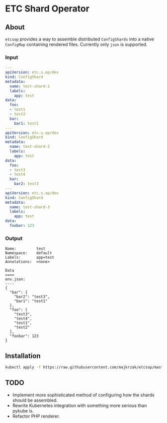 ETC Shard Operator
==================

About
-----

`etcsop` provides a way to assemble distributed `ConfigShards` into a native `ConfigMap` containing rendered files.
Currently only `json` is supported.

### Input

```yaml
---
apiVersion: etc.s.op/dev
kind: ConfigShard
metadata:
  name: test-shard-1
  labels:
    app: test
data:
  foo:
  - test1
  - test2
  bar:
    bar1: test1
---
apiVersion: etc.s.op/dev
kind: ConfigShard
metadata:
  name: test-shard-2
  labels:
    app: test
data:
  foo:
  - test3
  - test4
  bar:
    bar2: test3
---
apiVersion: etc.s.op/dev
kind: ConfigShard
metadata:
  name: test-shard-3
  labels:
    app: test
data:
  foobar: 123
```

### Output

```
Name:         test
Namespace:    default
Labels:       app=test
Annotations:  <none>

Data
====
env.json:
----
{
  "bar": {
    "bar2": "test3",
    "bar1": "test1"
  },
  "foo": [
    "test3",
    "test4",
    "test1",
    "test2"
  ],
  "foobar": 123
}
```

Installation
------------

```sh
kubectl apply -f https://raw.githubusercontent.com/majkrzak/etcsop/master/etcsop.yaml
```

TODO
---- 

- Implement more sophisticated method of configuring how the shards should be assembled.
- Rewrite Kubernetes integration with something more serious than pykube is.
- Refactor PHP renderer.